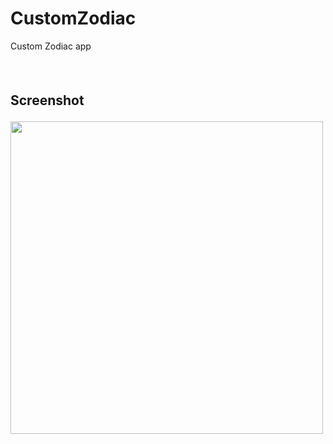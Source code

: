# CustomZodiac
Custom Zodiac app
<h2><a id="user-content-screenshot" class="anchor" href="#screenshot" 
aria-hidden="true"><svg aria-hidden="true"
class="octicon octicon-link" 
height="16" version="1.1" viewBox="0 0 16 16" width="16"><path fill-rule="evenodd" 

d="M4 9h1v1H4c-1.5 0-3-1.69-3-3.5S2.55 3 4 3h4c1.45 0 3 1.69 3 3.5 0 1.41-.91 2.72-2 3.25V8.59c.58-.45 1-1.27 1-2.09C10 5.22 8.98 4 8 4H4c-.98 0-2 1.22-2 2.5S3 9 4 9zm9-3h-1v1h1c1 0 2 1.22 2 2.5S13.98 12 13 12H9c-.98 0-2-1.22-2-2.5 0-.83.42-1.64 1-2.09V6.25c-1.09.53-2 1.84-2 3.25C6 11.31 7.55 13 9 13h4c1.45 0 3-1.69 3-3.5S14.5 6 13 6z">

</path></svg></a>Screenshot</h2>


<a href="https://github.com/khmiri007/CustomZodiac/blob/master/zzz.gif" target="_blank">

<img src="https://github.com/khmiri007/CustomZodiac/blob/master/zzz.gif" height="500" style="max-width:100%;"></a>
